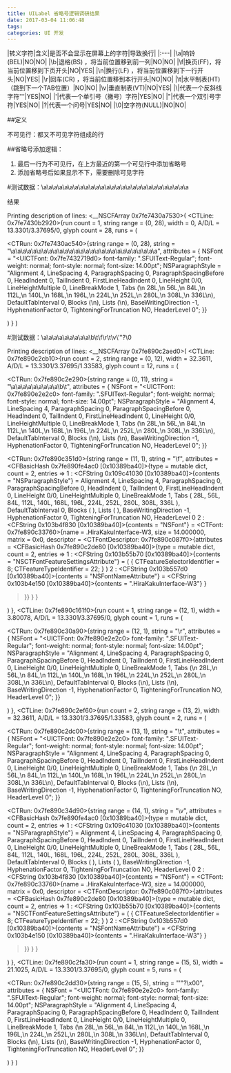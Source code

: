 ```yaml
---
title: UILabel 省略号逻辑调研结果
date: 2017-03-04 11:06:48
tags: 
categories: UI 开发
---
```


|转义字符|含义|是否不会显示在屏幕上的字符|导致换行|
|:---|
|\a|响铃(BEL)|NO|NO|
|\b|退格(BS) ，将当前位置移到前一列|NO|NO|
|\f|换页(FF)，将当前位置移到下页开头|NO|YES|
|\n|换行(LF) ，将当前位置移到下一行开头|NO|YES|
|\r|回车(CR) ，将当前位置移到本行开头|NO|NO|
|\t|水平制表(HT) （跳到下一个TAB位置）|NO|NO|
|\v|垂直制表(VT)|NO|YES|
|\\|代表一个反斜线字符''\'|YES|NO|
|\'|代表一个单引号（撇号）字符|YES|NO|
|\"|代表一个双引号字符|YES|NO|
|\?|代表一个问号|YES|NO|
|\0|空字符(NULL)|NO|NO|

<!-- more --> 

##定义

不可见行：都又不可见字符组成的行

##省略号添加逻辑：
1. 最后一行为不可见行，在上方最近的第一个可见行中添加省略号
2. 添加省略号后如果显示不下，需要删除可见字符




#测试数据：\a\a\a\a\a\a\a\a\a\a\a\a\a\a\a\a\a\a\a\a\a\a\a\a\a\a\a\a

结果

Printing description of lines:
<__NSCFArray 0x7fe7430a7530>(
<CTLine: 0x7fe7430b2920>{run count = 1, string range = (0, 28), width = 0, A/D/L = 13.3301/3.37695/0, glyph count = 28, runs = (

<CTRun: 0x7fe7430ac540>{string range = (0, 28), string = "\a\a\a\a\a\a\a\a\a\a\a\a\a\a\a\a\a\a\a\a\a\a\a\a\a\a\a\a", attributes = {
    NSFont = "<UICTFont: 0x7fe7432719d0> font-family: \".SFUIText-Regular\"; font-weight: normal; font-style: normal; font-size: 14.00pt";
    NSParagraphStyle = "Alignment 4, LineSpacing 4, ParagraphSpacing 0, ParagraphSpacingBefore 0, HeadIndent 0, TailIndent 0, FirstLineHeadIndent 0, LineHeight 0/0, LineHeightMultiple 0, LineBreakMode 1, Tabs (\n    28L,\n    56L,\n    84L,\n    112L,\n    140L,\n    168L,\n    196L,\n    224L,\n    252L,\n    280L,\n    308L,\n    336L\n), DefaultTabInterval 0, Blocks (\n), Lists (\n), BaseWritingDirection -1, HyphenationFactor 0, TighteningForTruncation NO, HeaderLevel 0";
}}

)
}
)

#测试数据：\a\a\a\a\a\a\a\a\a\b\t\f\r\t\v\\\'\"\?\0

Printing description of lines:
<__NSCFArray 0x7fe890c2aed0>(
<CTLine: 0x7fe890c2cb10>{run count = 2, string range = (0, 12), width = 32.3611, A/D/L = 13.3301/3.37695/1.33583, glyph count = 12, runs = (

<CTRun: 0x7fe890c2e290>{string range = (0, 11), string = "\a\a\a\a\a\a\a\a\a\b\t", attributes = {
    NSFont = "<UICTFont: 0x7fe890e2e2c0> font-family: \".SFUIText-Regular\"; font-weight: normal; font-style: normal; font-size: 14.00pt";
    NSParagraphStyle = "Alignment 4, LineSpacing 4, ParagraphSpacing 0, ParagraphSpacingBefore 0, HeadIndent 0, TailIndent 0, FirstLineHeadIndent 0, LineHeight 0/0, LineHeightMultiple 0, LineBreakMode 1, Tabs (\n    28L,\n    56L,\n    84L,\n    112L,\n    140L,\n    168L,\n    196L,\n    224L,\n    252L,\n    280L,\n    308L,\n    336L\n), DefaultTabInterval 0, Blocks (\n), Lists (\n), BaseWritingDirection -1, HyphenationFactor 0, TighteningForTruncation NO, HeaderLevel 0";
}}


<CTRun: 0x7fe890c351d0>{string range = (11, 1), string = "\f", attributes = <CFBasicHash 0x7fe890fe4ac0 [0x10389ba40]>{type = mutable dict, count = 2,
entries =>
	1 : <CFString 0x109c41030 [0x10389ba40]>{contents = "NSParagraphStyle"} = Alignment 4, LineSpacing 4, ParagraphSpacing 0, ParagraphSpacingBefore 0, HeadIndent 0, TailIndent 0, FirstLineHeadIndent 0, LineHeight 0/0, LineHeightMultiple 0, LineBreakMode 1, Tabs (
    28L,
    56L,
    84L,
    112L,
    140L,
    168L,
    196L,
    224L,
    252L,
    280L,
    308L,
    336L
), DefaultTabInterval 0, Blocks (
), Lists (
), BaseWritingDirection -1, HyphenationFactor 0, TighteningForTruncation NO, HeaderLevel 0
	2 : <CFString 0x103b4f830 [0x10389ba40]>{contents = "NSFont"} = <CTFont: 0x7fe890c33760>{name = .HiraKakuInterface-W3, size = 14.000000, matrix = 0x0, descriptor = <CTFontDescriptor: 0x7fe890c087f0>{attributes = <CFBasicHash 0x7fe890c2de80 [0x10389ba40]>{type = mutable dict, count = 2,
entries =>
	1 : <CFString 0x103b55b70 [0x10389ba40]>{contents = "NSCTFontFeatureSettingsAttribute"} = (
        {
        CTFeatureSelectorIdentifier = 8;
        CTFeatureTypeIdentifier = 22;
    }
)
	2 : <CFString 0x103b557d0 [0x10389ba40]>{contents = "NSFontNameAttribute"} = <CFString 0x103b4e150 [0x10389ba40]>{contents = ".HiraKakuInterface-W3"}
}
>}}
}
}

)
},
<CTLine: 0x7fe890c161f0>{run count = 1, string range = (12, 1), width = 3.80078, A/D/L = 13.3301/3.37695/0, glyph count = 1, runs = (

<CTRun: 0x7fe890c30a90>{string range = (12, 1), string = "\r", attributes = {
    NSFont = "<UICTFont: 0x7fe890e2e2c0> font-family: \".SFUIText-Regular\"; font-weight: normal; font-style: normal; font-size: 14.00pt";
    NSParagraphStyle = "Alignment 4, LineSpacing 4, ParagraphSpacing 0, ParagraphSpacingBefore 0, HeadIndent 0, TailIndent 0, FirstLineHeadIndent 0, LineHeight 0/0, LineHeightMultiple 0, LineBreakMode 1, Tabs (\n    28L,\n    56L,\n    84L,\n    112L,\n    140L,\n    168L,\n    196L,\n    224L,\n    252L,\n    280L,\n    308L,\n    336L\n), DefaultTabInterval 0, Blocks (\n), Lists (\n), BaseWritingDirection -1, HyphenationFactor 0, TighteningForTruncation NO, HeaderLevel 0";
}}

)
},
<CTLine: 0x7fe890c2ef60>{run count = 2, string range = (13, 2), width = 32.3611, A/D/L = 13.3301/3.37695/1.33583, glyph count = 2, runs = (

<CTRun: 0x7fe890c2dc00>{string range = (13, 1), string = "\t", attributes = {
    NSFont = "<UICTFont: 0x7fe890e2e2c0> font-family: \".SFUIText-Regular\"; font-weight: normal; font-style: normal; font-size: 14.00pt";
    NSParagraphStyle = "Alignment 4, LineSpacing 4, ParagraphSpacing 0, ParagraphSpacingBefore 0, HeadIndent 0, TailIndent 0, FirstLineHeadIndent 0, LineHeight 0/0, LineHeightMultiple 0, LineBreakMode 1, Tabs (\n    28L,\n    56L,\n    84L,\n    112L,\n    140L,\n    168L,\n    196L,\n    224L,\n    252L,\n    280L,\n    308L,\n    336L\n), DefaultTabInterval 0, Blocks (\n), Lists (\n), BaseWritingDirection -1, HyphenationFactor 0, TighteningForTruncation NO, HeaderLevel 0";
}}


<CTRun: 0x7fe890c34d90>{string range = (14, 1), string = "\v", attributes = <CFBasicHash 0x7fe890fe4ac0 [0x10389ba40]>{type = mutable dict, count = 2,
entries =>
	1 : <CFString 0x109c41030 [0x10389ba40]>{contents = "NSParagraphStyle"} = Alignment 4, LineSpacing 4, ParagraphSpacing 0, ParagraphSpacingBefore 0, HeadIndent 0, TailIndent 0, FirstLineHeadIndent 0, LineHeight 0/0, LineHeightMultiple 0, LineBreakMode 1, Tabs (
    28L,
    56L,
    84L,
    112L,
    140L,
    168L,
    196L,
    224L,
    252L,
    280L,
    308L,
    336L
), DefaultTabInterval 0, Blocks (
), Lists (
), BaseWritingDirection -1, HyphenationFactor 0, TighteningForTruncation NO, HeaderLevel 0
	2 : <CFString 0x103b4f830 [0x10389ba40]>{contents = "NSFont"} = <CTFont: 0x7fe890c33760>{name = .HiraKakuInterface-W3, size = 14.000000, matrix = 0x0, descriptor = <CTFontDescriptor: 0x7fe890c087f0>{attributes = <CFBasicHash 0x7fe890c2de80 [0x10389ba40]>{type = mutable dict, count = 2,
entries =>
	1 : <CFString 0x103b55b70 [0x10389ba40]>{contents = "NSCTFontFeatureSettingsAttribute"} = (
        {
        CTFeatureSelectorIdentifier = 8;
        CTFeatureTypeIdentifier = 22;
    }
)
	2 : <CFString 0x103b557d0 [0x10389ba40]>{contents = "NSFontNameAttribute"} = <CFString 0x103b4e150 [0x10389ba40]>{contents = ".HiraKakuInterface-W3"}
}
>}}
}
}

)
},
<CTLine: 0x7fe890c2fa30>{run count = 1, string range = (15, 5), width = 21.1025, A/D/L = 13.3301/3.37695/0, glyph count = 5, runs = (

<CTRun: 0x7fe890c2dd30>{string range = (15, 5), string = "\'"?\x00", attributes = {
    NSFont = "<UICTFont: 0x7fe890e2e2c0> font-family: \".SFUIText-Regular\"; font-weight: normal; font-style: normal; font-size: 14.00pt";
    NSParagraphStyle = "Alignment 4, LineSpacing 4, ParagraphSpacing 0, ParagraphSpacingBefore 0, HeadIndent 0, TailIndent 0, FirstLineHeadIndent 0, LineHeight 0/0, LineHeightMultiple 0, LineBreakMode 1, Tabs (\n    28L,\n    56L,\n    84L,\n    112L,\n    140L,\n    168L,\n    196L,\n    224L,\n    252L,\n    280L,\n    308L,\n    336L\n), DefaultTabInterval 0, Blocks (\n), Lists (\n), BaseWritingDirection -1, HyphenationFactor 0, TighteningForTruncation NO, HeaderLevel 0";
}}

)
}
)

